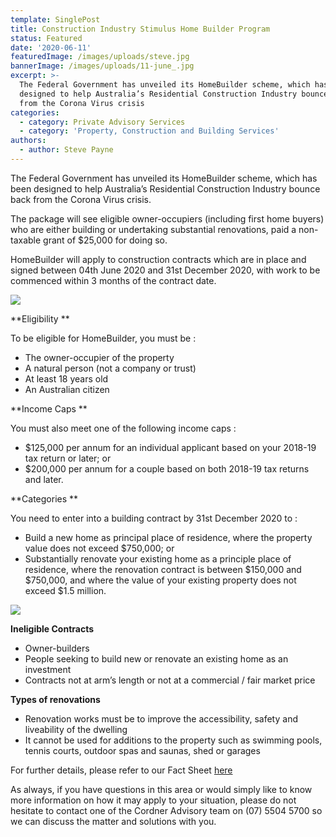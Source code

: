 ```yaml
---
template: SinglePost
title: Construction Industry Stimulus Home Builder Program
status: Featured
date: '2020-06-11'
featuredImage: /images/uploads/steve.jpg
bannerImage: /images/uploads/11-june_.jpg
excerpt: >-
  The Federal Government has unveiled its HomeBuilder scheme, which has been
  designed to help Australia’s Residential Construction Industry bounce back
  from the Corona Virus crisis
categories:
  - category: Private Advisory Services
  - category: 'Property, Construction and Building Services'
authors:
  - author: Steve Payne
---
```

The Federal Government has unveiled its HomeBuilder scheme, which has been designed to help Australia’s Residential Construction Industry bounce back from the Corona Virus crisis.



The package will see eligible owner-occupiers (including first home buyers) who are either building or undertaking substantial renovations, paid a non-taxable grant of $25,000 for doing so.



HomeBuilder will apply to construction contracts which are in place and signed between 04th June 2020 and 31st December 2020, with work to be commenced within 3 months of the contract date.



![](/images/uploads/sp-blog.jpg)

**Eligibility**



To be eligible for HomeBuilder, you must be :



* The owner-occupier of the property
* A natural person (not a company or trust)
* At least 18 years old
* An Australian citizen



**Income Caps**



You must also meet one of the following income caps :

* $125,000 per annum for an individual applicant based on your 2018-19 tax return or later; or
* $200,000 per annum for a couple based on both 2018-19 tax returns and later.



**Categories**



You need to enter into a building contract by 31st December 2020 to :

* Build a new home as principal place of residence, where the property value does not exceed $750,000; or
* Substantially renovate your existing home as a principle place of residence, where the renovation contract is between $150,000 and $750,000, and where the value of your existing property does not exceed $1.5 million.



![](/images/uploads/sp-blog_.jpg)

**Ineligible Contracts**



* Owner-builders
* People seeking to build new or renovate an existing home as an investment
* Contracts not at arm’s length or not at a commercial / fair market price



**Types of renovations**



* Renovation works must be to improve the accessibility, safety and liveability of the dwelling
* It cannot be used for additions to the property such as swimming pools, tennis courts, outdoor spas and saunas, shed or garages



For further details, please refer to our Fact Sheet [here](https://www.cordner.com.au/updates/)



As always, if you have questions in this area or would simply like to know more information on how it may apply to your situation, please do not hesitate to contact one of the Cordner Advisory team on (07) 5504 5700 so we can discuss the matter and solutions with you.
